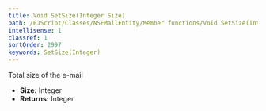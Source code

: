 ```yaml
---
title: Void SetSize(Integer Size)
path: /EJScript/Classes/NSEMailEntity/Member functions/Void SetSize(Integer p_0)
intellisense: 1
classref: 1
sortOrder: 2997
keywords: SetSize(Integer)
---
```



Total size of the e-mail



* **Size:** Integer
* **Returns:** Integer


